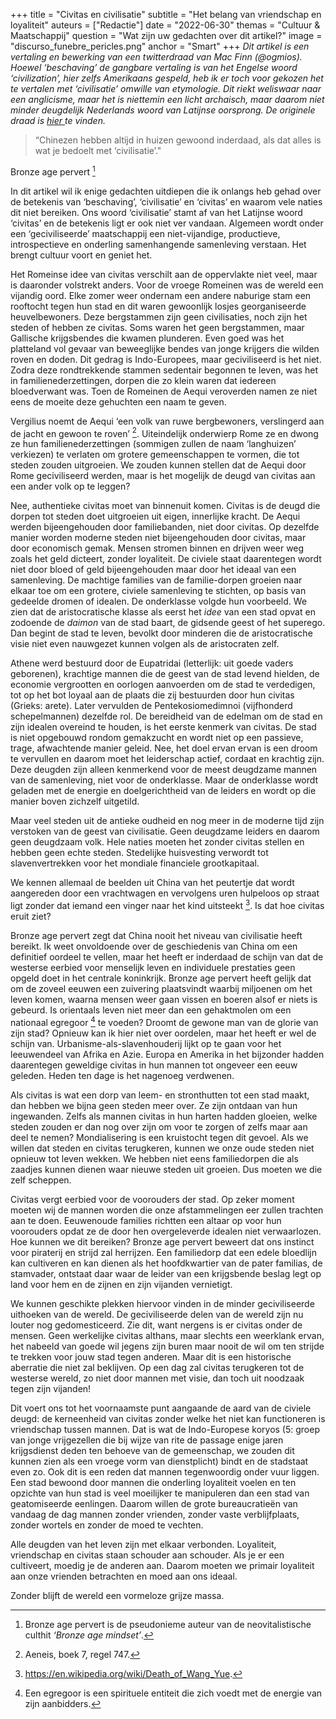 +++
title = "Civitas en civilisatie"
subtitle = "Het belang van vriendschap en loyaliteit"
auteurs = ["Redactie"]
date = "2022-06-30"
themas = "Cultuur & Maatschappij"
question = "Wat zijn uw gedachten over dit artikel?"
image = "discurso_funebre_pericles.png"
anchor = "Smart"
+++
*Dit artikel is een vertaling en bewerking van een twitterdraad van Mac Finn (@ogmios). Hoewel ‘beschaving’ de gangbare vertaling is van het Engelse woord ‘civilization’, hier zelfs Amerikaans gespeld, heb ik er toch voor gekozen het te vertalen met ‘civilisatie’ omwille van etymologie. Dit riekt weliswaar naar een anglicisme, maar het is niettemin een licht archaisch, maar daarom niet minder deugdelijk Nederlands woord van Latijnse oorsprong. De originele draad is [hier ](https://twitter.com/ogmios/status/1541900763705872385)te vinden.*

> “Chinezen hebben altijd in huizen gewoond inderdaad, als dat alles is wat je bedoelt met ‘civilisatie’."

Bronze age pervert [^1]

In dit artikel wil ik enige gedachten uitdiepen die ik onlangs heb gehad over de betekenis van ‘beschaving’, ‘civilisatie’ en ‘civitas’ en waarom vele naties dit niet bereiken. Ons woord ‘civilisatie’ stamt af van het Latijnse woord ‘civitas’ en de betekenis ligt er ook niet ver vandaan. Algemeen wordt onder een ‘geciviliseerde’ maatschappij een niet-vijandige, productieve, introspectieve en onderling samenhangende samenleving verstaan. Het brengt cultuur voort en geniet het.

Het Romeinse idee van civitas verschilt aan de oppervlakte niet veel, maar is daaronder volstrekt anders. Voor de vroege Romeinen was de wereld een vijandig oord. Elke zomer weer ondernam een andere naburige stam een rooftocht tegen hun stad en dit waren gewoonlijk losjes georganiseerde heuvelbewoners. Deze bergstammen zijn geen civilisaties, noch zijn het steden of hebben ze civitas. Soms waren het geen bergstammen, maar Gallische krijgsbendes die kwamen plunderen. Even goed was het platteland vol gevaar van beweeglijke bendes van jonge krijgers die wilden roven en doden. Dit gedrag is Indo-Europees, maar geciviliseerd is het niet. Zodra deze rondtrekkende stammen sedentair begonnen te leven, was het in familienederzettingen, dorpen die zo klein waren dat iedereen bloedverwant was. Toen de Romeinen de Aequi veroverden namen ze niet eens de moeite deze gehuchten een naam te geven.

Vergilius noemt de Aequi ‘een volk van ruwe bergbewoners, verslingerd aan de jacht en gewoon te roven’ [^2]. Uiteindelijk onderwierp Rome ze en dwong ze hun familienederzettingen (sommigen zullen de naam ‘langhuizen’ verkiezen) te verlaten om grotere gemeenschappen te vormen, die tot steden zouden uitgroeien. We zouden kunnen stellen dat de Aequi door Rome geciviliseerd werden, maar is het mogelijk de deugd van civitas aan een ander volk op te leggen?

Nee, authentieke civitas moet van binnenuit komen. Civitas is de deugd die dorpen tot steden doet uitgroeien uit eigen, innerlijke kracht. De Aequi werden bijeengehouden door familiebanden, niet door civitas. Op dezelfde manier worden moderne steden niet bijeengehouden door civitas, maar door economisch gemak. Mensen stromen binnen en drijven weer weg zoals het geld dicteert, zonder loyaliteit. De civiele staat daarentegen wordt niet door bloed of geld bijeengehouden maar door het ideaal van een samenleving. De machtige families van de familie-dorpen groeien naar elkaar toe om een grotere, civiele samenleving te stichten, op basis van gedeelde dromen of idealen. De onderklasse volgde hun voorbeeld. We zien dat de aristocratische klasse als eerst het *idee* van een stad opvat en zodoende de *daimon* van de stad baart, de gidsende geest of het superego. Dan begint de stad te leven, bevolkt door minderen die de aristocratische visie niet even nauwgezet kunnen volgen als de aristocraten zelf.

Athene werd bestuurd door de Eupatridai (letterlijk: uit goede vaders geborenen), krachtige mannen die de geest van de stad levend hielden, de economie vergrootten en oorlogen aanvoerden om de stad te verdedigen, tot op het bot loyaal aan de plaats die zij bestuurden door hun civitas (Grieks: arete). Later vervulden de Pentekosiomedimnoi (vijfhonderd schepelmannen) dezelfde rol. De bereidheid van de edelman om de stad en zijn idealen overeind te houden, is het eerste kenmerk van civitas. De stad is niet opgebouwd rondom gemakzucht en wordt niet op een passieve, trage, afwachtende manier geleid. Nee, het doel ervan ervan is een droom te vervullen en daarom moet het leiderschap actief, cordaat en krachtig zijn. Deze deugden zijn alleen kenmerkend voor de meest deugdzame mannen van de samenleving, niet voor de onderklasse. Maar de onderklasse wordt geladen met de energie en doelgerichtheid van de leiders en wordt op die manier boven zichzelf uitgetild.

Maar veel steden uit de antieke oudheid en nog meer in de moderne tijd zijn verstoken van de geest van civilisatie. Geen deugdzame leiders en daarom geen deugdzaam volk. Hele naties moeten het zonder civitas stellen en hebben geen echte steden. Stedelijke huisvesting verwordt tot slavenvertrekken voor het mondiale financiele grootkapitaal.

We kennen allemaal de beelden uit China van het peutertje dat wordt aangereden door een vrachtwagen en  vervolgens uren hulpeloos op straat ligt zonder dat iemand een vinger naar het kind uitsteekt [^3]. Is dat hoe civitas eruit ziet?

Bronze age pervert zegt dat China nooit het niveau van civilisatie heeft bereikt. Ik weet onvoldoende over de geschiedenis van China om een definitief oordeel te vellen, maar het heeft er inderdaad de schijn van dat de westerse eerbied voor menselijk leven en individuele prestaties geen opgeld doet in het centrale koninkrijk. Bronze age pervert heeft gelijk dat om de zoveel eeuwen een zuivering plaatsvindt waarbij miljoenen om het leven komen, waarna mensen weer gaan vissen en boeren alsof er niets is gebeurd. Is orientaals leven niet meer dan een gehaktmolen om een nationaal egregoor [^4] te voeden? Droomt de gewone man van de glorie van zijn stad? Opnieuw kan ik hier niet over oordelen, maar het heeft er wel de schijn van. Urbanisme-als-slavenhouderij lijkt op te gaan voor het leeuwendeel van Afrika en Azie. Europa en Amerika in het bijzonder hadden daarentegen geweldige civitas in hun mannen tot ongeveer een eeuw geleden. Heden ten dage is het nagenoeg verdwenen.

Als civitas is wat een dorp van leem- en stronthutten tot een stad maakt, dan hebben we bijna geen steden meer over. Ze zijn ontdaan van hun ingewanden. Zelfs als mannen civitas in hun harten hadden gloeien, welke steden zouden er dan nog over zijn om voor te zorgen of zelfs maar aan deel te nemen? Mondialisering is een kruistocht tegen dit gevoel. Als we willen dat steden en civitas terugkeren, kunnen we onze oude steden niet opnieuw tot leven wekken. We hebben niet eens familiedorpen die als zaadjes kunnen dienen waar nieuwe steden uit groeien. Dus moeten we die zelf scheppen.

Civitas vergt eerbied voor de voorouders der stad. Op zeker moment moeten wij de mannen worden die onze afstammelingen eer zullen trachten aan te doen. Eeuwenoude families richtten een altaar op voor hun voorouders opdat ze de door hen overgeleverde idealen niet verwaarlozen. Hoe kunnen we dit bereiken? Bronze age pervert beweert dat ons instinct voor piraterij en strijd zal herrijzen. Een familiedorp dat een edele bloedlijn kan cultiveren en kan dienen als het hoofdkwartier van de pater familias, de stamvader, ontstaat daar waar de leider van een krijgsbende beslag legt op land voor hem en de zijnen en zijn vijanden vernietigt.

We kunnen geschikte plekken hiervoor vinden in de minder geciviliseerde uithoeken van de wereld. De geciviliseerde delen van de wereld zijn nu louter nog gedomesticeerd. Zie dit, want nergens is er civitas onder de mensen. Geen werkelijke civitas althans, maar slechts een weerklank ervan, het nabeeld van goede wil jegens zijn buren maar nooit de wil om ten strijde te trekken voor jouw stad tegen anderen. Maar dit is een historische aberratie die niet zal beklijven. Op een dag zal civitas terugkeren tot de westerse wereld, zo niet door mannen met visie, dan toch uit noodzaak tegen zijn vijanden!

Dit voert ons tot het voornaamste punt aangaande de aard van de civiele deugd: de kerneenheid van civitas zonder welke het niet kan functioneren is vriendschap tussen mannen. Dat is wat de Indo-Europese koryos (5: groep van jonge vrijgezellen die bij wijze van rite de passage enige jaren krijgsdienst deden ten behoeve van de gemeenschap, we zouden dit kunnen zien als een vroege vorm van dienstplicht) bindt en de stadstaat even zo. Ook dit is een reden dat mannen tegenwoordig onder vuur liggen. Een stad bewoond door mannen die onderling loyaliteit voelen en ten opzichte van hun stad is veel moeilijker te manipuleren dan een stad van geatomiseerde eenlingen. Daarom willen de grote bureaucratieën van vandaag de dag mannen zonder vrienden, zonder vaste verblijfplaats, zonder wortels en zonder de moed te vechten.

Alle deugden van het leven zijn met elkaar verbonden. Loyaliteit, vriendschap en civitas staan schouder aan schouder. Als je er een cultiveert, moedig je de anderen aan. Daarom moeten we primair loyaliteit aan onze vrienden betrachten en moed aan ons ideaal.

Zonder blijft de wereld een vormeloze grijze massa.

[^1]: Bronze age pervert is de pseudonieme auteur van de neovitalistische culthit *‘Bronze age mindset’*.

[^2]: Aeneis, boek 7, regel 747.

[^3]: https://en.wikipedia.org/wiki/Death_of_Wang_Yue.

[^4]: Een egregoor is een spirituele entiteit die zich voedt met de energie van zijn aanbidders.
